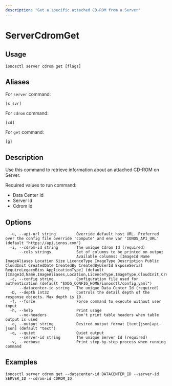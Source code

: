 ```yaml
---
description: "Get a specific attached CD-ROM from a Server"
---
```


# ServerCdromGet

## Usage

```text
ionosctl server cdrom get [flags]
```

## Aliases

For `server` command:

```text
[s svr]
```

For `cdrom` command:

```text
[cd]
```

For `get` command:

```text
[g]
```

## Description

Use this command to retrieve information about an attached CD-ROM on Server.

Required values to run command:

* Data Center Id
* Server Id
* Cdrom Id

## Options

```text
  -u, --api-url string         Override default host URL. Preferred over the config file override 'compute' and env var 'IONOS_API_URL' (default "https://api.ionos.com")
  -i, --cdrom-id string        The unique Cdrom Id (required)
      --cols strings           Set of columns to be printed on output 
                               Available columns: [ImageId Name ImageAliases Location Size LicenceType ImageType Description Public CloudInit CreatedDate CreatedBy CreatedByUserId ExposeSerial RequireLegacyBios ApplicationType] (default [ImageId,Name,ImageAliases,Location,LicenceType,ImageType,CloudInit,CreatedDate])
  -c, --config string          Configuration file used for authentication (default "$XDG_CONFIG_HOME/ionosctl/config.yaml")
      --datacenter-id string   The unique Data Center Id (required)
  -D, --depth int32            Controls the detail depth of the response objects. Max depth is 10.
  -f, --force                  Force command to execute without user input
  -h, --help                   Print usage
      --no-headers             Don't print table headers when table output is used
  -o, --output string          Desired output format [text|json|api-json] (default "text")
  -q, --quiet                  Quiet output
      --server-id string       The unique Server Id (required)
  -v, --verbose                Print step-by-step process when running command
```

## Examples

```text
ionosctl server cdrom get --datacenter-id DATACENTER_ID --server-id SERVER_ID --cdrom-id CDROM_ID
```

